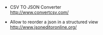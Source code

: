 * CSV TO JSON Converter   
http://www.convertcsv.com/

* Allow to reorder a json in a structured view    
http://www.jsoneditoronline.org/
